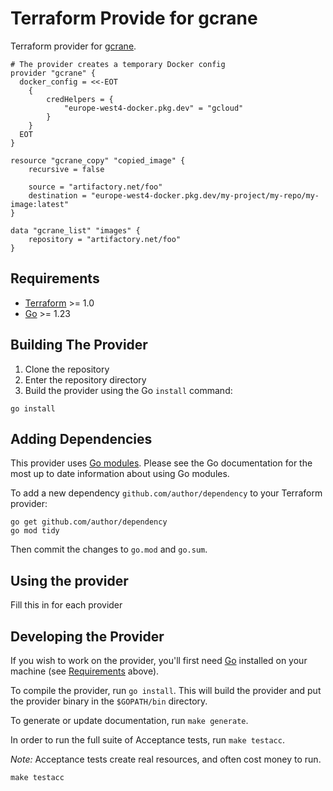 # Terraform Provide for gcrane

Terraform provider for [gcrane](https://github.com/google/go-containerregistry/blob/main/cmd/gcrane/README.md).

```hcl
# The provider creates a temporary Docker config
provider "gcrane" {
  docker_config = <<-EOT
    {
        credHelpers = {
            "europe-west4-docker.pkg.dev" = "gcloud"
        }
    }
  EOT
}

resource "gcrane_copy" "copied_image" {
    recursive = false

    source = "artifactory.net/foo"
    destination = "europe-west4-docker.pkg.dev/my-project/my-repo/my-image:latest"
}

data "gcrane_list" "images" {
    repository = "artifactory.net/foo"
}
```

## Requirements

- [Terraform](https://developer.hashicorp.com/terraform/downloads) >= 1.0
- [Go](https://golang.org/doc/install) >= 1.23

## Building The Provider

1. Clone the repository
1. Enter the repository directory
1. Build the provider using the Go `install` command:

```shell
go install
```

## Adding Dependencies

This provider uses [Go modules](https://github.com/golang/go/wiki/Modules).
Please see the Go documentation for the most up to date information about using Go modules.

To add a new dependency `github.com/author/dependency` to your Terraform provider:

```shell
go get github.com/author/dependency
go mod tidy
```

Then commit the changes to `go.mod` and `go.sum`.

## Using the provider

Fill this in for each provider

## Developing the Provider

If you wish to work on the provider, you'll first need [Go](http://www.golang.org) installed on your machine (see [Requirements](#requirements) above).

To compile the provider, run `go install`. This will build the provider and put the provider binary in the `$GOPATH/bin` directory.

To generate or update documentation, run `make generate`.

In order to run the full suite of Acceptance tests, run `make testacc`.

*Note:* Acceptance tests create real resources, and often cost money to run.

```shell
make testacc
```
